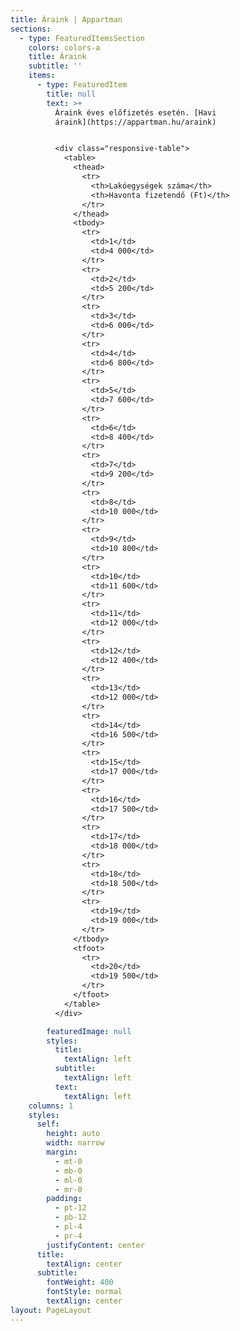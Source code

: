 ```yaml
---
title: Áraink | Appartman
sections:
  - type: FeaturedItemsSection
    colors: colors-a
    title: Áraink
    subtitle: ''
    items:
      - type: FeaturedItem
        title: null
        text: >+
          Áraink éves előfizetés esetén. [Havi
          áraink](https://appartman.hu/araink)


          <div class="responsive-table">
            <table>
              <thead>
                <tr>
                  <th>Lakóegységek száma</th>
                  <th>Havonta fizetendő (Ft)</th>
                </tr>
              </thead>
              <tbody>
                <tr>
                  <td>1</td>
                  <td>4 000</td>
                </tr>
                <tr>
                  <td>2</td>
                  <td>5 200</td>
                </tr>
                <tr>
                  <td>3</td>
                  <td>6 000</td>
                </tr>
                <tr>
                  <td>4</td>
                  <td>6 800</td>
                </tr>
                <tr>
                  <td>5</td>
                  <td>7 600</td>
                </tr>
                <tr>
                  <td>6</td>
                  <td>8 400</td>
                </tr>
                <tr>
                  <td>7</td>
                  <td>9 200</td>
                </tr>
                <tr>
                  <td>8</td>
                  <td>10 000</td>
                </tr>
                <tr>
                  <td>9</td>
                  <td>10 800</td>
                </tr>
                <tr>
                  <td>10</td>
                  <td>11 600</td>
                </tr>
                <tr>
                  <td>11</td>
                  <td>12 000</td>
                </tr>
                <tr>
                  <td>12</td>
                  <td>12 400</td>
                </tr>
                <tr>
                  <td>13</td>
                  <td>12 000</td>
                </tr>
                <tr>
                  <td>14</td>
                  <td>16 500</td>
                </tr>
                <tr>
                  <td>15</td>
                  <td>17 000</td>
                </tr>
                <tr>
                  <td>16</td>
                  <td>17 500</td>
                </tr>
                <tr>
                  <td>17</td>
                  <td>18 000</td>
                </tr>
                <tr>
                  <td>18</td>
                  <td>18 500</td>
                </tr>
                <tr>
                  <td>19</td>
                  <td>19 000</td>
                </tr>
              </tbody>
              <tfoot>
                <tr>
                  <td>20</td>
                  <td>19 500</td>
                </tr>
              </tfoot>
            </table>
          </div>

        featuredImage: null
        styles:
          title:
            textAlign: left
          subtitle:
            textAlign: left
          text:
            textAlign: left
    columns: 1
    styles:
      self:
        height: auto
        width: narrow
        margin:
          - mt-0
          - mb-0
          - ml-0
          - mr-0
        padding:
          - pt-12
          - pb-12
          - pl-4
          - pr-4
        justifyContent: center
      title:
        textAlign: center
      subtitle:
        fontWeight: 400
        fontStyle: normal
        textAlign: center
layout: PageLayout
---
```

